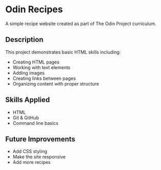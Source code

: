 # Odin Recipes

A simple recipe website created as part of The Odin Project curriculum.

## Description

This project demonstrates basic HTML skills including:
- Creating HTML pages
- Working with text elements
- Adding images
- Creating links between pages
- Organizing content with proper structure

## Skills Applied

- HTML
- Git & GitHub
- Command line basics

## Future Improvements

- Add CSS styling
- Make the site responsive
- Add more recipes